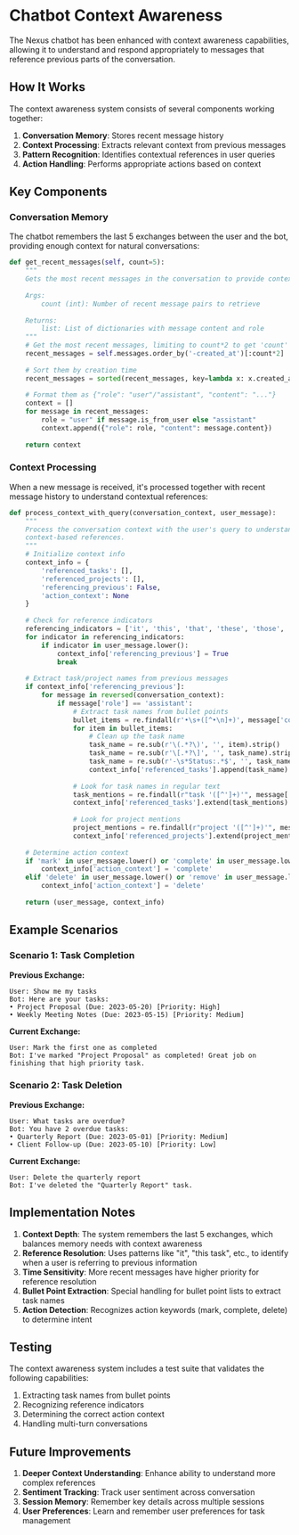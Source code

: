 # Chatbot Context Awareness

The Nexus chatbot has been enhanced with context awareness capabilities, allowing it to understand and respond appropriately to messages that reference previous parts of the conversation.

## How It Works

The context awareness system consists of several components working together:

1. **Conversation Memory**: Stores recent message history
2. **Context Processing**: Extracts relevant context from previous messages
3. **Pattern Recognition**: Identifies contextual references in user queries
4. **Action Handling**: Performs appropriate actions based on context

## Key Components

### Conversation Memory

The chatbot remembers the last 5 exchanges between the user and the bot, providing enough context for natural conversations:

```python
def get_recent_messages(self, count=5):
    """
    Gets the most recent messages in the conversation to provide context.
    
    Args:
        count (int): Number of recent message pairs to retrieve
        
    Returns:
        list: List of dictionaries with message content and role
    """
    # Get the most recent messages, limiting to count*2 to get 'count' exchanges
    recent_messages = self.messages.order_by('-created_at')[:count*2]
    
    # Sort them by creation time
    recent_messages = sorted(recent_messages, key=lambda x: x.created_at)
    
    # Format them as {"role": "user"/"assistant", "content": "..."}
    context = []
    for message in recent_messages:
        role = "user" if message.is_from_user else "assistant"
        context.append({"role": role, "content": message.content})
    
    return context
```

### Context Processing

When a new message is received, it's processed together with recent message history to understand contextual references:

```python
def process_context_with_query(conversation_context, user_message):
    """
    Process the conversation context with the user's query to understand
    context-based references.
    """
    # Initialize context info
    context_info = {
        'referenced_tasks': [],
        'referenced_projects': [],
        'referencing_previous': False,
        'action_context': None
    }
    
    # Check for reference indicators
    referencing_indicators = ['it', 'this', 'that', 'these', 'those', 'the task', 'the project']
    for indicator in referencing_indicators:
        if indicator in user_message.lower():
            context_info['referencing_previous'] = True
            break
    
    # Extract task/project names from previous messages
    if context_info['referencing_previous']:
        for message in reversed(conversation_context):
            if message['role'] == 'assistant':
                # Extract task names from bullet points
                bullet_items = re.findall(r'•\s+([^•\n]+)', message['content'])
                for item in bullet_items:
                    # Clean up the task name
                    task_name = re.sub(r'\(.*?\)', '', item).strip()
                    task_name = re.sub(r'\[.*?\]', '', task_name).strip()
                    task_name = re.sub(r'-\s*Status:.*$', '', task_name).strip()
                    context_info['referenced_tasks'].append(task_name)
                
                # Look for task names in regular text
                task_mentions = re.findall(r"task '([^']+)'", message['content'])
                context_info['referenced_tasks'].extend(task_mentions)
                
                # Look for project mentions
                project_mentions = re.findall(r"project '([^']+)'", message['content'])
                context_info['referenced_projects'].extend(project_mentions)
    
    # Determine action context
    if 'mark' in user_message.lower() or 'complete' in user_message.lower():
        context_info['action_context'] = 'complete'
    elif 'delete' in user_message.lower() or 'remove' in user_message.lower():
        context_info['action_context'] = 'delete'
    
    return (user_message, context_info)
```

## Example Scenarios

### Scenario 1: Task Completion

**Previous Exchange:**
```
User: Show me my tasks
Bot: Here are your tasks:
• Project Proposal (Due: 2023-05-20) [Priority: High]
• Weekly Meeting Notes (Due: 2023-05-15) [Priority: Medium]
```

**Current Exchange:**
```
User: Mark the first one as completed
Bot: I've marked "Project Proposal" as completed! Great job on finishing that high priority task.
```

### Scenario 2: Task Deletion

**Previous Exchange:**
```
User: What tasks are overdue?
Bot: You have 2 overdue tasks:
• Quarterly Report (Due: 2023-05-01) [Priority: Medium]
• Client Follow-up (Due: 2023-05-10) [Priority: Low]
```

**Current Exchange:**
```
User: Delete the quarterly report
Bot: I've deleted the "Quarterly Report" task.
```

## Implementation Notes

1. **Context Depth**: The system remembers the last 5 exchanges, which balances memory needs with context awareness
2. **Reference Resolution**: Uses patterns like "it", "this task", etc., to identify when a user is referring to previous information
3. **Time Sensitivity**: More recent messages have higher priority for reference resolution
4. **Bullet Point Extraction**: Special handling for bullet point lists to extract task names
5. **Action Detection**: Recognizes action keywords (mark, complete, delete) to determine intent

## Testing

The context awareness system includes a test suite that validates the following capabilities:

1. Extracting task names from bullet points
2. Recognizing reference indicators
3. Determining the correct action context
4. Handling multi-turn conversations

## Future Improvements

1. **Deeper Context Understanding**: Enhance ability to understand more complex references
2. **Sentiment Tracking**: Track user sentiment across conversation
3. **Session Memory**: Remember key details across multiple sessions
4. **User Preferences**: Learn and remember user preferences for task management 